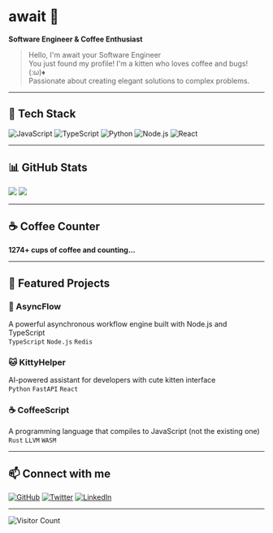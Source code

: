 # await 👋

**Software Engineer & Coffee Enthusiast**

> Hello, I'm await your Software Engineer  
> You just found my profile! I'm a kitten who loves coffee and bugs! (*:ω*)♦  
> Passionate about creating elegant solutions to complex problems.

---

## 🚀 Tech Stack

![JavaScript](https://img.shields.io/badge/JavaScript-F7DF1E?style=for-the-badge&logo=javascript&logoColor=black)
![TypeScript](https://img.shields.io/badge/TypeScript-007ACC?style=for-the-badge&logo=typescript&logoColor=white)
![Python](https://img.shields.io/badge/Python-3776AB?style=for-the-badge&logo=python&logoColor=white)
![Node.js](https://img.shields.io/badge/Node.js-43853D?style=for-the-badge&logo=node.js&logoColor=white)
![React](https://img.shields.io/badge/React-20232A?style=for-the-badge&logo=react&logoColor=61DAFB)

---

## 📊 GitHub Stats

![](https://github-readme-stats.vercel.app/api?username=awaitLearn&show_icons=true&theme=radical)
![](https://github-readme-streak-stats.herokuapp.com/?user=awaitLearn&theme=radical)

---

## ☕ Coffee Counter

**1274+ cups of coffee and counting...**

---

## 🎯 Featured Projects

### 🔧 AsyncFlow
A powerful asynchronous workflow engine built with Node.js and TypeScript  
`TypeScript` `Node.js` `Redis`

### 🐱 KittyHelper  
AI-powered assistant for developers with cute kitten interface  
`Python` `FastAPI` `React`

### ☕ CoffeeScript
A programming language that compiles to JavaScript (not the existing one)  
`Rust` `LLVM` `WASM`

---

## 📫 Connect with me

[![GitHub](https://img.shields.io/badge/GitHub-181717?style=for-the-badge&logo=github&logoColor=white)](https://github.com/await)
[![Twitter](https://img.shields.io/badge/Twitter-1DA1F2?style=for-the-badge&logo=twitter&logoColor=white)](https://twitter.com/await)
[![LinkedIn](https://img.shields.io/badge/LinkedIn-0077B5?style=for-the-badge&logo=linkedin&logoColor=white)](https://linkedin.com/in/await)

---

![Visitor Count](https://komarev.com/ghpvc/?username=await&color=blueviolet)
